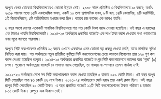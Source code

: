 রংপুরে বেগম রোকেয়া বিশ্ববিদ্যালয়েরও কোনো উন্নয়ন নেই। ২০০৮ সালে প্রতিষ্ঠিত এ বিশ্ববিদ্যালয়ে ১০ বছরে; অর্থাৎ ২০১৮ সালের মধ্যে ১৫টি একাডেমিক ভবন, একটি ১০ তলা প্রশাসনিক ভবন, ৮টি হল, ১৪টি কোয়ার্টার, ৬টি ডরমিটরি, ১টি জিমনেসিয়াম, ১টি অডিটরিয়াম হওয়ার কথা ছিল। বাস্তবে চার ভাগের এক ভাগও হয়নি।

৬ বছর আগে দেশের একেকটি পাবলিক বিশ্ববিদ্যালয়ে শত শত কোটি টাকা বরাদ্দ দেওয়া হয়েছিল। ওই বছর এ বরাদ্দের এক টাকাও পায়নি বিশ্ববিদ্যালয়টি। ২০২৪-২৫ অর্থবছরে প্রস্তাবিত বাজেটে এক লাখ টাকা বরাদ্দ দেওয়ার কথা গণমাধ্যমে খবর সূত্রে জানতে পারলাম।

রংপুরে সিটি করপোরেশন প্রতিষ্ঠার ১২ বছরে এখানে একবারও এমন কোনো বড় প্রকল্প দেওয়া হয়নি, যাতে নাগরিক সুবিধা নিশ্চিত করা যায়। গত অর্থবছরে নতুন প্রতিষ্ঠিত কুমিল্লা সিটি করপোরেশনের চেয়ে আয়তন বিবেচনায় প্রায় ১২০ গুণ কম বরাদ্দ দেওয়া হয়েছিল রংপুরে। ২০২৪-২৫ অর্থবছরে প্রস্তাবিত বাজেটে রংপুর সিটি করপোরেশনে বরাদ্দের ঘরে ‘শূন্য’ (০) লেখা। পুরোনো অর্থবছরের বাজেটে যে সামান্য বরাদ্দ পেয়েছিল, তা পাওয়া না-পাওয়ায় তেমন পার্থক্য নেই।

২০২২-২৩ অর্থবছরে দেশে সব সিটি করপোরেশনে বরাদ্দ দেওয়া হয়েছিল ৫ হাজার ৯৫৯ কোটি টাকা। ওই বছর রংপুর সিটি পেয়েছিল মাত্র ৪৩ কোটি ৫৬ লাখ টাকা। ২০২৩-২৪ অর্থবছরেও মোট বরাদ্দ প্রায় একই রকম ছিল। ওই বছর রংপুর সিটি পেয়েছিল ২০ কোটি টাকা। এ বছর প্রস্তাবিত বাজেটে ১২টি সিটি করপোরেশনের টাকার পরিমাণ ৪ হাজার ৮০০ কোটি টাকা। রংপুরে এক টাকাও নেই। 
